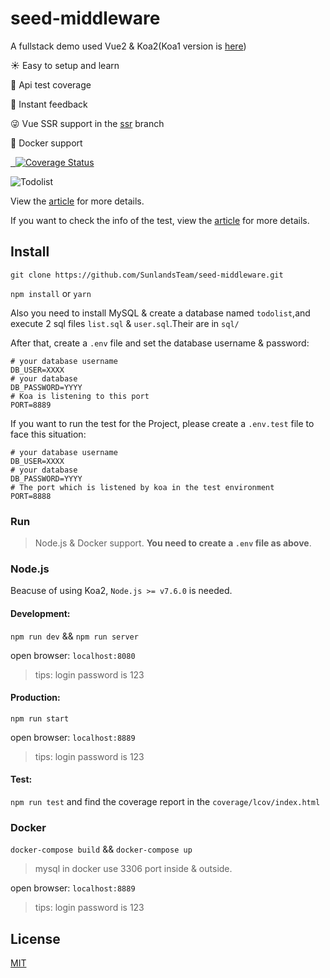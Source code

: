 # seed-middleware

A fullstack demo used Vue2 & Koa2(Koa1 version is [here](https://github.com/SunlandsTeam/seed-middleware/tree/koa1))

:sunny: Easy to setup and learn

:100: Api test coverage

:rocket: Instant feedback 

:stuck_out_tongue_winking_eye: Vue SSR support in the [ssr](https://github.com/SunlandsTeam/seed-middleware/tree/ssr) branch

:tada: Docker support

<p align="left">
  <a href="https://github.com/feross/standard">
    <img src="https://img.shields.io/badge/code%20style-standard-green.svg?style=flat-square" alt="">
  </a>
  <a href="https://github.com/facebook/jest">
    <img src="https://img.shields.io/badge/tested_with-jest-99424f.svg?style=flat-square" alt="">
  </a>
  <a href='https://coveralls.io/github/Molunerfinn/vue-koa-demo?branch=master'>
    <img src='https://coveralls.io/repos/github/Molunerfinn/vue-koa-demo/badge.svg' alt='Coverage Status' />
  </a>
</p>

![Todolist](http://7xog0l.com1.z0.glb.clouddn.com/vue-koa-demo/todolist-5.gif 'todolist')

View the [article](https://molunerfinn.com/Vue+Koa/) for more details.

If you want to check the info of the test, view the [article](https://molunerfinn.com/Use-Jest-To-Test-Vue-Koa/) for more details.

## Install

`git clone https://github.com/SunlandsTeam/seed-middleware.git`

`npm install` or `yarn`

Also you need to install MySQL & create a database named `todolist`,and execute 2 sql files `list.sql` & `user.sql`.Their are in `sql/`

After that, create a `.env` file and set the database username & password:

```env
# your database username
DB_USER=XXXX
# your database
DB_PASSWORD=YYYY 
# Koa is listening to this port
PORT=8889
```

If you want to run the test for the Project, please create a `.env.test` file to face this situation:

```env
# your database username
DB_USER=XXXX
# your database
DB_PASSWORD=YYYY 
# The port which is listened by koa in the test environment
PORT=8888
```

### Run

> Node.js & Docker support. **You need to create a `.env` file as above**.

### Node.js

Beacuse of using Koa2, `Node.js >= v7.6.0` is needed.

#### Development: 

`npm run dev` && `npm run server`

open browser: `localhost:8080`

> tips: login password is 123

#### Production:

`npm run start` 

open browser: `localhost:8889`

> tips: login password is 123

#### Test:

`npm run test` and find the coverage report in the `coverage/lcov/index.html`

### Docker

`docker-compose build` && `docker-compose up`

> mysql in docker use 3306 port inside & outside.

open browser: `localhost:8889`

> tips: login password is 123

## License

[MIT](http://opensource.org/licenses/MIT)

